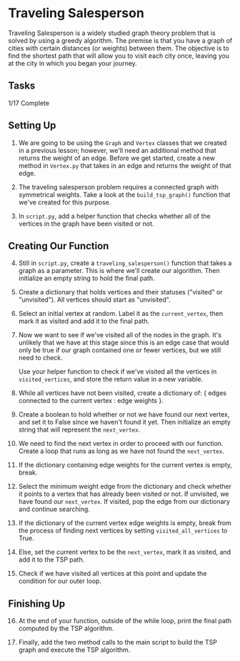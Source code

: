 # Traveling Salesperson

Traveling Salesperson is a widely studied graph theory problem that is solved by using a greedy algorithm. The premise is that you have a graph of cities with certain distances (or weights) between them. The objective is to find the shortest path that will allow you to visit each city once, leaving you at the city in which you began your journey.

## Tasks

1/17 Complete

## Setting Up

1. We are going to be using the `Graph` and `Vertex` classes that we created in a previous lesson; however, we'll need an additional method that returns the weight of an edge. Before we get started, create a new method in `Vertex.py` that takes in an edge and returns the weight of that edge.

2. The traveling salesperson problem requires a connected graph with symmetrical weights. Take a look at the `build_tsp_graph()` function that we've created for this purpose.

3. In `script.py`, add a helper function that checks whether all of the vertices in the graph have been visited or not.

## Creating Our Function

4. Still in `script.py`, create a `traveling_salesperson()` function that takes a graph as a parameter. This is where we'll create our algorithm. Then initialize an empty string to hold the final path.

5. Create a dictionary that holds vertices and their statuses ("visited" or "unvisited"). All vertices should start as "unvisited".

6. Select an initial vertex at random. Label it as the `current_vertex`, then mark it as visited and add it to the final path.

7. Now we want to see if we've visited all of the nodes in the graph. It's unlikely that we have at this stage since this is an edge case that would only be true if our graph contained one or fewer vertices, but we still need to check.

    Use your helper function to check if we've visited all the vertices in `visited_vertices`, and store the return value in a new variable.

8. While all vertices have not been visited, create a dictionary of: { edges connected to the current vertex : edge weights }.

9. Create a boolean to hold whether or not we have found our next vertex, and set it to False since we haven't found it yet. Then initialize an empty string that will represent the `next_vertex`.

10. We need to find the next vertex in order to proceed with our function. Create a loop that runs as long as we have not found the `next_vertex`.

11. If the dictionary containing edge weights for the current vertex is empty, break.

12. Select the minimum weight edge from the dictionary and check whether it points to a vertex that has already been visited or not. If unvisited, we have found our `next_vertex`. If visited, pop the edge from our dictionary and continue searching.

13. If the dictionary of the current vertex edge weights is empty, break from the process of finding next vertices by setting `visited_all_vertices` to True.

14. Else, set the current vertex to be the `next_vertex`, mark it as visited, and add it to the TSP path.

15. Check if we have visited all vertices at this point and update the condition for our outer loop.

## Finishing Up

16. At the end of your function, outside of the while loop, print the final path computed by the TSP algorithm.

17. Finally, add the two method calls to the main script to build the TSP graph and execute the TSP algorithm.
